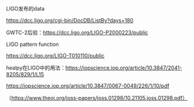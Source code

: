 LIGO发布的data

https://dcc.ligo.org/cgi-bin/DocDB/ListBy?days=180



GWTC-2后验：https://dcc.ligo.org/LIGO-P2000223/public



LIGO pattern function

https://dcc.ligo.org/LIGO-T010110/public



healpy在LIGO中的用法：https://iopscience.iop.org/article/10.3847/2041-8205/829/1/L15

https://iopscience.iop.org/article/10.3847/0067-0049/226/1/10/pdf

（https://www.theoj.org/joss-papers/joss.01298/10.21105.joss.01298.pdf）
